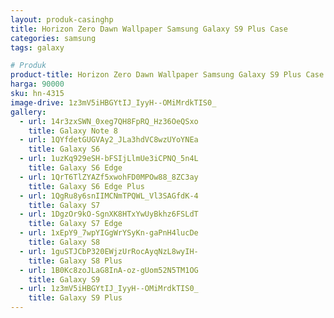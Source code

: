 ```yaml
---
layout: produk-casinghp
title: Horizon Zero Dawn Wallpaper Samsung Galaxy S9 Plus Case
categories: samsung
tags: galaxy

# Produk
product-title: Horizon Zero Dawn Wallpaper Samsung Galaxy S9 Plus Case
harga: 90000
sku: hn-4315
image-drive: 1z3mV5iHBGYtIJ_IyyH--OMiMrdkTIS0_
gallery:
  - url: 14r3zxSWN_0xeg7QH8FpRQ_Hz36OeQSxo
    title: Galaxy Note 8
  - url: 1QYfdetGUGVAy2_JLa3hdVC8wzUYoYNEa
    title: Galaxy S6
  - url: 1uzKq929eSH-bFSIjLlmUe3iCPNQ_5n4L
    title: Galaxy S6 Edge
  - url: 1QrT6TlZYAZf5xwohFD0MPOw88_8ZC3ay
    title: Galaxy S6 Edge Plus
  - url: 1QgRu8y6snIIMCNmTPQWL_Vl3SAGfdK-4
    title: Galaxy S7
  - url: 1DgzOr9kO-SgnXK8HTxYwUyBkhz6FSLdT
    title: Galaxy S7 Edge
  - url: 1xEpY9_7wpYIGgWrYSyKn-gaPnH4lucDe
    title: Galaxy S8
  - url: 1guSTJCbP320EWjzUrRocAyqNzL8wyIH-
    title: Galaxy S8 Plus
  - url: 1B0Kc8zoJLaG8InA-oz-gUom52N5TM1OG
    title: Galaxy S9
  - url: 1z3mV5iHBGYtIJ_IyyH--OMiMrdkTIS0_
    title: Galaxy S9 Plus
---
```

